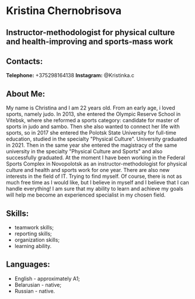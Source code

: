 # Kristina Chernobrisova
## Instructor-methodologist for physical culture and health-improving and sports-mass work
## Contacts:
**Telephone:** +375298164138
**Instagram:** @Kristinka.c
## About Me:
My name is Christina and I am 22 years old. From an early age, i loved sports, namely judo. In 2013, she entered the Olympic Reserve School in Vitebsk, where she reformed a sports category: candidate for master of sports in judo and sambo. Then she also wanted to connect her life with sports, so in 2017 she entered the Polotsk State University for full-time education, studied in the specialty "Physical Culture". University graduated in 2021. Then in the same year she entered the magistracy of the same university in the specialty "Physical Culture and Sports" and also successfully graduated. At the moment I have been working in the Federal Sports Complex in Novopolotsk as an instructor-methodologist for physical culture and health and sports work for one year.
There are also new interests in the field of IT. Trying to find myself. Of course, there is not as much free time as I would like, but I believe in myself and I believe that I can handle everything! I am sure that my ability to learn and achieve my goals will help me become an experienced specialist in my chosen field.
## Skills:
* teamwork skills;
* reporting skills;
* organization skills;
* learning ability.
## Languages:
* English - approximately A1;
* Belarusian - native;
* Russian - native.